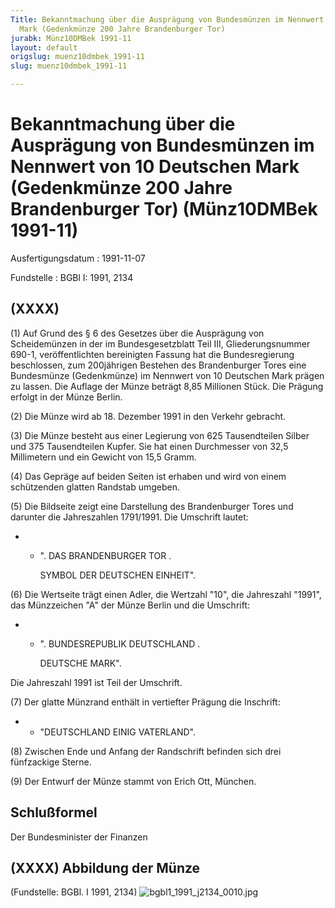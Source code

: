 ```yaml
---
Title: Bekanntmachung über die Ausprägung von Bundesmünzen im Nennwert von 10 Deutschen
  Mark (Gedenkmünze 200 Jahre Brandenburger Tor)
jurabk: Münz10DMBek 1991-11
layout: default
origslug: muenz10dmbek_1991-11
slug: muenz10dmbek_1991-11

---
```


# Bekanntmachung über die Ausprägung von Bundesmünzen im Nennwert von 10 Deutschen Mark (Gedenkmünze 200 Jahre Brandenburger Tor) (Münz10DMBek 1991-11)

Ausfertigungsdatum
:   1991-11-07

Fundstelle
:   BGBl I: 1991, 2134



## (XXXX)

(1) Auf Grund des § 6 des Gesetzes über die Ausprägung von
Scheidemünzen in der im Bundesgesetzblatt Teil III, Gliederungsnummer
690-1, veröffentlichten bereinigten Fassung hat die Bundesregierung
beschlossen, zum 200jährigen Bestehen des Brandenburger Tores eine
Bundesmünze (Gedenkmünze) im Nennwert von 10 Deutschen Mark prägen zu
lassen. Die Auflage der Münze beträgt 8,85 Millionen Stück. Die
Prägung erfolgt in der Münze Berlin.

(2) Die Münze wird ab 18. Dezember 1991 in den Verkehr gebracht.

(3) Die Münze besteht aus einer Legierung von 625 Tausendteilen Silber
und 375 Tausendteilen Kupfer. Sie hat einen Durchmesser von 32,5
Millimetern und ein Gewicht von 15,5 Gramm.

(4) Das Gepräge auf beiden Seiten ist erhaben und wird von einem
schützenden glatten Randstab umgeben.

(5) Die Bildseite zeigt eine Darstellung des Brandenburger Tores und
darunter die Jahreszahlen
1791/1991. Die Umschrift lautet:

*
    *   ". DAS BRANDENBURGER TOR .

        SYMBOL DER DEUTSCHEN EINHEIT".







(6) Die Wertseite trägt einen Adler, die Wertzahl "10", die Jahreszahl
"1991", das Münzzeichen "A" der Münze Berlin und die Umschrift:

*
    *   ". BUNDESREPUBLIK DEUTSCHLAND .

        DEUTSCHE MARK".






Die Jahreszahl 1991 ist Teil der Umschrift.

(7) Der glatte Münzrand enthält in vertiefter Prägung die Inschrift:

*
    *   "DEUTSCHLAND EINIG VATERLAND".







(8) Zwischen Ende und Anfang der Randschrift befinden sich drei
fünfzackige Sterne.

(9) Der Entwurf der Münze stammt von Erich Ott, München.


## Schlußformel

Der Bundesminister der Finanzen


## (XXXX) Abbildung der Münze

(Fundstelle: BGBl. I 1991, 2134)
![bgbl1_1991_j2134_0010.jpg](bgbl1_1991_j2134_0010.jpg)
